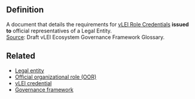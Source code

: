 ## Definition
A document that details the requirements for [vLEI Role Credentials](vlei-role-credential) **issued to** official representatives of a Legal Entity.  
[Source](https://www.gleif.org/vlei/introducing-the-vlei-ecosystem-governance-framework/2022-02-07_verifiable-lei-vlei-ecosystem-governance-framework-glossary-draft-publication_v0.9-draft.pdf): Draft vLEI Ecosystem Governance Framework Glossary.

## Related
- [Legal entity](legal-entity)
- [Official organizational role (OOR)](official-organizational-role)
- [vLEI credential](vlei-credential)
- [Governance framework](governance-framework)